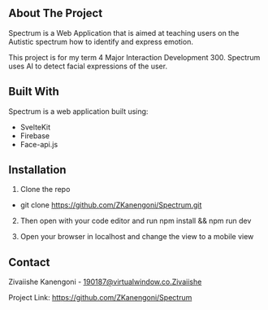 ## About The Project

Spectrum is a Web Application that is aimed at teaching users on the Autistic spectrum how to identify and express emotion.

This project is for my term 4 Major Interaction Development 300. Spectrum uses AI to detect facial expressions of the user.


## Built With

Spectrum is a web application built using:

 - SvelteKit
 - Firebase
 - Face-api.js
 
 ## Installation


1. Clone the repo

- git clone https://github.com/ZKanengoni/Spectrum.git

2. Then open with your code editor and run npm install && npm run dev

3. Open your browser in localhost and change the view to a mobile view


## Contact

Zivaiishe Kanengoni - 190187@virtualwindow.co.Zivaiishe

Project Link: https://github.com/ZKanengoni/Spectrum
